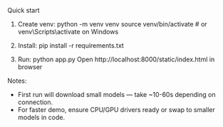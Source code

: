  Quick start

1. Create venv:
   python -m venv venv
   source venv/bin/activate   # or venv\Scripts\activate on Windows

2. Install:
   pip install -r requirements.txt

3. Run:
   python app.py
   Open http://localhost:8000/static/index.html in browser

Notes:
- First run will download small models — take ~10-60s depending on connection.
- For faster demo, ensure CPU/GPU drivers ready or swap to smaller models in code.
